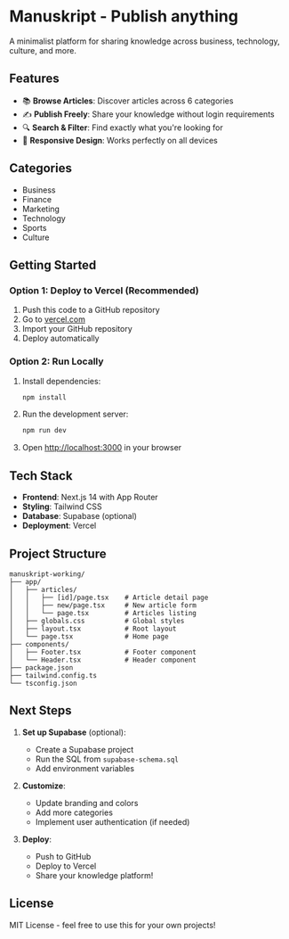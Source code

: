 # Manuskript - Publish anything

A minimalist platform for sharing knowledge across business, technology, culture, and more.

## Features

- 📚 **Browse Articles**: Discover articles across 6 categories
- ✍️ **Publish Freely**: Share your knowledge without login requirements
- 🔍 **Search & Filter**: Find exactly what you're looking for
- 📱 **Responsive Design**: Works perfectly on all devices

## Categories

- Business
- Finance  
- Marketing
- Technology
- Sports
- Culture

## Getting Started

### Option 1: Deploy to Vercel (Recommended)

1. Push this code to a GitHub repository
2. Go to [vercel.com](https://vercel.com)
3. Import your GitHub repository
4. Deploy automatically

### Option 2: Run Locally

1. Install dependencies:
   ```bash
   npm install
   ```

2. Run the development server:
   ```bash
   npm run dev
   ```

3. Open [http://localhost:3000](http://localhost:3000) in your browser

## Tech Stack

- **Frontend**: Next.js 14 with App Router
- **Styling**: Tailwind CSS
- **Database**: Supabase (optional)
- **Deployment**: Vercel

## Project Structure

```
manuskript-working/
├── app/
│   ├── articles/
│   │   ├── [id]/page.tsx    # Article detail page
│   │   ├── new/page.tsx     # New article form
│   │   └── page.tsx         # Articles listing
│   ├── globals.css          # Global styles
│   ├── layout.tsx           # Root layout
│   └── page.tsx             # Home page
├── components/
│   ├── Footer.tsx           # Footer component
│   └── Header.tsx           # Header component
├── package.json
├── tailwind.config.ts
└── tsconfig.json
```

## Next Steps

1. **Set up Supabase** (optional):
   - Create a Supabase project
   - Run the SQL from `supabase-schema.sql`
   - Add environment variables

2. **Customize**:
   - Update branding and colors
   - Add more categories
   - Implement user authentication (if needed)

3. **Deploy**:
   - Push to GitHub
   - Deploy to Vercel
   - Share your knowledge platform!

## License

MIT License - feel free to use this for your own projects!
